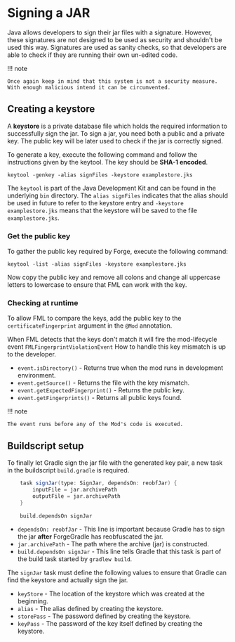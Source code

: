Signing a JAR
=============

Java allows developers to sign their jar files with a signature. However, these signatures are not designed 
to be used as security and shouldn't be used this way. Signatures are used as sanity checks, so that developers
are able to check if they are running their own un-edited code.

!!! note

	Once again keep in mind that this system is not a security measure. With enough malicious intend it can be circumvented.
	
Creating a keystore
-------------------
A **keystore** is a private database file which holds the required information to successfully sign the jar.
To sign a jar, you need both a public and a private key. The public key will be later used to check if the
jar is correctly signed.

To generate a key, execute the following command and follow the instructions given by the keytool.
The key should be **SHA-1 encoded**.
```shell
keytool -genkey -alias signFiles -keystore examplestore.jks
```
The `keytool` is part of the Java Development Kit and can be found in the underlying `bin` directory.
The `alias signFiles` indicates that the alias should be used in future to refer to the keystore entry and
`-keystore examplestore.jks` means that the keystore will be saved to the file `examplestore.jks`.

### Get the public key
To gather the public key required by Forge, execute the following command:
```shell
keytool -list -alias signFiles -keystore examplestore.jks
```
Now copy the public key and remove all colons and change all uppercase letters to lowercase to ensure
that FML can work with the key.

### Checking at runtime
To allow FML to compare the keys, add the public key to the `certificateFingerprint` argument in the `@Mod` annotation.

When FML detects that the keys don't match it will fire the mod-lifecycle event `FMLFingerprintViolationEvent` How to 
handle this key mismatch is up to the developer.

- `event.isDirectory()` - Returns true when the mod runs in development environment.
- `event.getSource()` - Returns the file with the key mismatch.
- `event.getExpectedFingerprint()` - Returns the public key.
- `event.getFingerprints()` - Returns all public keys found.

!!! note

	The event runs before any of the Mod's code is executed.

Buildscript setup
-----------------
To finally let Gradle sign the jar file with the generated key pair, a new task in the
buildscript `build.gradle` is required.

```groovy
    task signJar(type: SignJar, dependsOn: reobfJar) {
        inputFile = jar.archivePath
        outputFile = jar.archivePath
    }
    
    build.dependsOn signJar
```

- `dependsOn: reobfJar` - This line is important because Gradle has to sign the jar **after** ForgeGradle has reobfuscated the jar.
- `jar.archivePath` - The path where the archive (jar) is constructed.
- `build.dependsOn signJar` - This line tells Gradle that this task is part of the build task started by `gradlew build`.

The `signJar` task must define the following values to ensure that Gradle can find the keystore and actually sign the jar.

- `keyStore` - The location of the keystore which was created at the beginning. 
- `alias` - The alias defined by creating the keystore.
- `storePass` - The password defined by creating the keystore.
- `keyPass` - The password of the key itself defined by creating the keystore.
